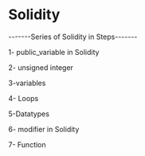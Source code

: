 # Solidity
-------Series of Solidity in Steps-------

1- public_variable in Solidity

2- unsigned integer 

3-variables

4- Loops

5-Datatypes

6- modifier in Solidity

7- Function


